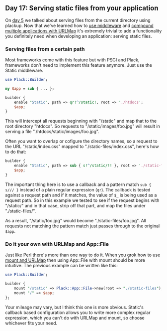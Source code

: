 ## Day 17: Serving static files from your application

On [day 5](http://advent.plackperl.org/2009/12/day-5-run-a-static-file-web-server-with-plack.html) we talked about serving files from the current directory using plackup. Now that we've learned how to [use middleware](http://advent.plackperl.org/2009/12/day-10-using-plack-middleware.html) and [compound multiple applications with URLMap](http://advent.plackperl.org/2009/12/day-12-maps-multiple-apps-with-mount-and-urlmap.html) it's extremely trivial to add a functionality you definitely need when developing an application: serving static files.

### Serving files from a certain path

Most frameworks come with this feature but with PSGI and Plack, frameworks don't need to implement this feature anymore. Just use the Static middleware.

```perl
use Plack::Builder;

my $app = sub { ... };

builder {
    enable "Static", path => qr!^/static!, root => './htdocs';
    $app;
}
```

This will intercept all requests beginning with "/static" and map that to the root directory "htdocs". So requests to "/static/images/foo.jpg" will result in serving a file "./htdocs/static/images/foo.jpg".

Often you want to overlap or cofigure the directory names, so a request to the URL "/static/index.css" mapped to "./static-files/index.css", here's how to do that:

```perl
builder {
    enable "Static", path => sub { s!^/static/!! }, root => './static-files';
    $app;
}
```

The important thing here is to use a callback and a pattern match `sub { s/// }` instead of a plain regular expression (`qr`). The callback is tested against a request path and if it matches, the value of `$_` is being used as a request path. So in this example we tested to see if the request begins with "/static/" and in that case, strip off that part, and map the files under "./static-files/".

As a result, "/static/foo.jpg" would become "./static-files/foo.jpg". All requests not matching the pattern match just passes through to the original `$app`.

### Do it your own with URLMap and App::File

Just like Perl there's more than one way to do it. When you grok how to use [mount and URLMap](http://advent.plackperl.org/2009/12/day-12-maps-multiple-apps-with-mount-and-urlmap.html) then using App::File with mount should be more intuitive. The previous example can be written like this:

```perl
use Plack::Builder;

builder {
    mount "/static" => Plack::App::File->new(root => "./static-files");
    mount "/" => $app;
};
```

Your mileage may vary, but I think this one is more obvious. Static's callback based configuration allows you to write more complex regular expression, which you can't do with URLMap and mount, so choose whichever fits your need.
